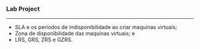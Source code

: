 ### Lab Project
---
 - SLA e os periodos de indisponibilidade ao criar maquinas virtuais;
 - Zona de disponibilidade das maquinas virtuais; e
 - LRS, GRS, ZRS e GZRS.
